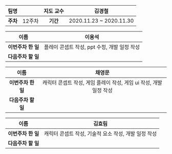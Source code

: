 |   팀명   |        | 지도 교수 |         김경철          |
| :------: | :----: | :-------: | :---------------------: |
| **주차** | 12주차 | **기간**  | 2020.11.23 ~ 2020.11.30 |

|        이름        |                    이용석                    |
| :----------------: | :------------------------------------------: |
| **이번주차 한 일** | 플레이 콘셉트 작성, ppt 수정, 개발 일정 작성 |
| **다음주차 할 일** |                                              |

|        이름        |                            채영문                            |
| :----------------: | :----------------------------------------------------------: |
| **이번주차 한 일** | 캐릭터 콘셉트 작성, 게임 플레이 작성, 게임 ui 작성, 개발 일정 작성 |
| **다음주차 할 일** |                                                              |

|        이름        |                        김효림                        |
| :----------------: | :--------------------------------------------------: |
| **이번주차 한 일** | 캐릭터 콘셉트 작성, 기술적 요소 작성, 개발 일정 작성 |
| **다음주차 할 일** |                                                      |

